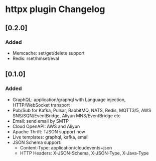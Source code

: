 <!-- Keep a Changelog guide -> https://keepachangelog.com -->

# httpx plugin Changelog

## [0.2.0]

### Added

- Memcache: set/get/delete support
- Redis: rset/hmset/eval 

## [0.1.0]

### Added

- GraphQL: application/graphql with Language injection, HTTP/WebSocket transport
- Pub/Sub for Kafka, Pulsar, RabbitMQ, NATS, Redis, MQTT3/5, AWS SNS/SQN/EventBridge, Aliyun MNS/EventBridge etc
- Email: send email by SMTP
- Cloud OpenAPI: AWS and Aliyun
- Apache Thrift: TJSON support now
- Live templates: graphql, kafka, email
- JSON Schema support:
    * Content-Type: application/cloudevents+json
    * HTTP Headers:  X-JSON-Schema, X-JSON-Type, X-Java-Type
